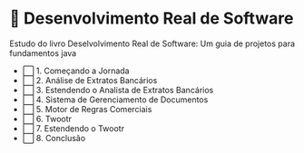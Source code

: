 # :blue_book: Desenvolvimento Real de Software
Estudo do livro Deselvolvimento Real de Software:  Um guia de projetos para fundamentos java

- :white_large_square: 1. Começando a Jornada
- :white_large_square: 2. Análise de Extratos Bancários
- :white_large_square: 3. Estendendo o Analista de Extratos Bancários
- :white_large_square: 4. Sistema de Gerenciamento de Documentos
- :white_large_square: 5. Motor de Regras Comerciais
- :white_large_square: 6. Twootr
- :white_large_square: 7. Estendendo o Twootr
- :white_large_square: 8. Conclusão
